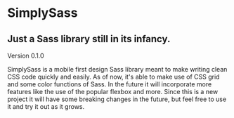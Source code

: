 # SimplySass

## Just a Sass library still in its infancy.

Version 0.1.0

SimplySass is a mobile first design Sass library meant to make writing clean CSS code quickly and easily. 
As of now, it's able to make use of CSS grid and some color functions of Sass. In the future it will 
incorporate more features like the use of the popular flexbox and more. Since this is a new project it
will have some breaking changes in the future, but feel free to use it and try it out as it grows.
